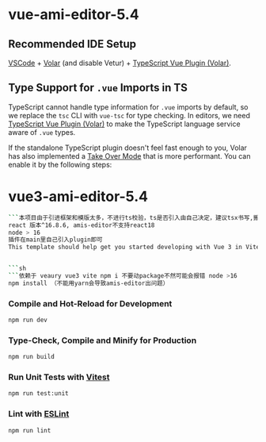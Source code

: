 # vue-ami-editor-5.4


## Recommended IDE Setup

[VSCode](https://code.visualstudio.com/) + [Volar](https://marketplace.visualstudio.com/items?itemName=Vue.volar) (and disable Vetur) + [TypeScript Vue Plugin (Volar)](https://marketplace.visualstudio.com/items?itemName=Vue.vscode-typescript-vue-plugin).

## Type Support for `.vue` Imports in TS

TypeScript cannot handle type information for `.vue` imports by default, so we replace the `tsc` CLI with `vue-tsc` for type checking. In editors, we need [TypeScript Vue Plugin (Volar)](https://marketplace.visualstudio.com/items?itemName=Vue.vscode-typescript-vue-plugin) to make the TypeScript language service aware of `.vue` types.

If the standalone TypeScript plugin doesn't feel fast enough to you, Volar has also implemented a [Take Over Mode](https://github.com/johnsoncodehk/volar/discussions/471#discussioncomment-1361669) that is more performant. You can enable it by the following steps:
# vue3-ami-editor-5.4


```sh
```本项目由于引进框架和模版太多，不进行ts校验，ts是否引入由自己决定，建议tsx书写,搬迁项目可用vue书写
react 版本^16.8.6, amis-editor不支持react18
node > 16
插件在main里自己引入plugin即可
This template should help get you started developing with Vue 3 in Vite.


```sh
```依赖于 veaury vue3 vite npm i 不要动package不然可能会报错 node >16
npm install （不能用yarn会导致amis-editor出问题）
```

### Compile and Hot-Reload for Development

```sh
npm run dev
```

### Type-Check, Compile and Minify for Production

```sh
npm run build
```

### Run Unit Tests with [Vitest](https://vitest.dev/)

```sh
npm run test:unit
```

### Lint with [ESLint](https://eslint.org/)

```sh
npm run lint
```
